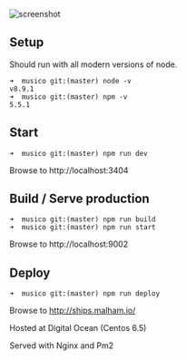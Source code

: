 ![screenshot](https://s3.eu-west-2.amazonaws.com/io1937/musicali/player.jpeg)

## Setup

Should run with all modern versions of node. 

```
➜  musico git:(master) node -v
v8.9.1
➜  musico git:(master) npm -v
5.5.1
```

## Start
```
➜  musico git:(master) npm run dev
```

Browse to http://localhost:3404

## Build / Serve production
```
➜  musico git:(master) npm run build
➜  musico git:(master) npm run start
```

Browse to http://localhost:9002

## Deploy

```
➜  musico git:(master) npm run deploy
```

Browse to http://ships.malham.io/

Hosted at Digital Ocean (Centos 6.5)

Served with Nginx and Pm2

